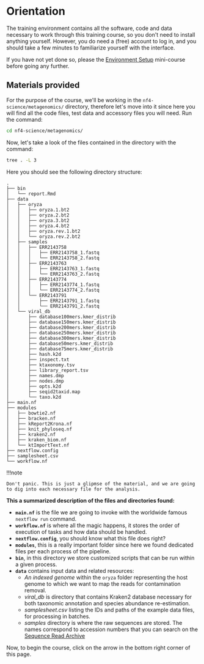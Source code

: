 # Orientation

The training environment contains all the software, code and data necessary to work through this training course, so you don't need to install anything yourself.
However, you do need a (free) account to log in, and you should take a few minutes to familiarize yourself with the interface.

If you have not yet done so, please the [Environment Setup](../../envsetup/) mini-course before going any further.

## Materials provided

For the purpose of the course, we'll be working in the `nf4-science/metagenomics/` directory, therefore let's move into it since here you will find all the code files, test data and accessory files you will need. Run the command:

```bash
cd nf4-science/metagenomics/
```

Now, let's take a look of the files contained in the directory with the command:

```bash
tree . -L 3
```

Here you should see the following directory structure:

```console title="Directory contents"
.
├── bin
│   └── report.Rmd
├── data
│   ├── oryza
│   │   ├── oryza.1.bt2
│   │   ├── oryza.2.bt2
│   │   ├── oryza.3.bt2
│   │   ├── oryza.4.bt2
│   │   ├── oryza.rev.1.bt2
│   │   └── oryza.rev.2.bt2
│   ├── samples
│   │   ├── ERR2143758
│   │   │   ├── ERR2143758_1.fastq
│   │   │   └── ERR2143758_2.fastq
│   │   ├── ERR2143763
│   │   │   ├── ERR2143763_1.fastq
│   │   │   └── ERR2143763_2.fastq
│   │   ├── ERR2143774
│   │   │   ├── ERR2143774_1.fastq
│   │   │   └── ERR2143774_2.fastq
│   │   └── ERR2143791
│   │       ├── ERR2143791_1.fastq
│   │       └── ERR2143791_2.fastq
│   └── viral_db
│       ├── database100mers.kmer_distrib
│       ├── database150mers.kmer_distrib
│       ├── database200mers.kmer_distrib
│       ├── database250mers.kmer_distrib
│       ├── database300mers.kmer_distrib
│       ├── database50mers.kmer_distrib
│       ├── database75mers.kmer_distrib
│       ├── hash.k2d
│       ├── inspect.txt
│       ├── ktaxonomy.tsv
│       ├── library_report.tsv
│       ├── names.dmp
│       ├── nodes.dmp
│       ├── opts.k2d
│       ├── seqid2taxid.map
│       └── taxo.k2d
├── main.nf
├── modules
│   ├── bowtie2.nf
│   ├── bracken.nf
│   ├── kReport2Krona.nf
│   ├── knit_phyloseq.nf
│   ├── kraken2.nf
│   ├── kraken_biom.nf
│   └── ktImportText.nf
├── nextflow.config
├── samplesheet.csv
└── workflow.nf

```

!!!note

    Don't panic. This is just a glipmse of the material, and we are going to dig into each necessary file for the analysis.

**This a summarized description of the files and directories found:**

- **`main.nf`** is the file we are going to invoke with the worldwide famous `nextflow run` command.
- **`workflow.nf`** is where all the magic happens, it stores the order of execution of tasks and how data should be handled.
- **`nextflow.config`**, you should know what this file does right?
- **`modules`**, this is a really important folder since here we found dedicated files per each process of the pipeline.
- **`bin`**, in this directory we store customized scripts that can be run within a given process.
- **`data`** contains input data and related resources:
  - _An indexed genome_ within the `oryza` folder representing the host genome to which we want to map the reads for contamination removal.
  - _viral_db_ is directory that contains Kraken2 database necessary for both taxonomic annotation and species abundance re-estimation.
  - _samplesheet.csv_ listing the IDs and paths of the example data files, for processing in batches.
  - _samples_ directory is where the raw sequences are stored. The names correspond to accession numbers that you can search on the [Sequence Read Archive](https://www.ncbi.nlm.nih.gov/sra)

Now, to begin the course, click on the arrow in the bottom right corner of this page.
